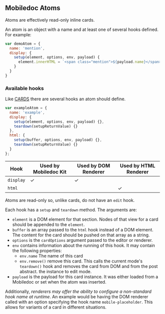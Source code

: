 ## Mobiledoc Atoms

Atoms are effectively read-only inline cards.

An atom is an object with a name and at least one of several hooks defined. For example:

```js
var demoAtom = {
  name: 'mention',
  display: {
    setup(element, options, env, payload) {
      element.innerHTML = `<span class="mention">${payload.name}</span>`;
    }
  }
}
```

### Available hooks

Like [CARDS](CARDS.md) there are several hooks an atom should define.

```js
var exampleAtom = {
  name: 'example',
  display: {
    setup(element, options, env, payload) {},
    teardown(setupReturnValue) {}
  },
  html: {
    setup(buffer, options, env, payload) {},
    teardown(setupReturnValue) {}
  }
};
```

|Hook|Used by Mobiledoc Kit|Used by DOM Renderer|Used by HTML Renderer|
|---|---|---|---|
|`display`|✓|✓||
|`html`|||✓|

Atoms are read-only so, unlike cards, do not have an `edit` hook.

Each hook has a `setup` and `teardown` method. The arguments are:

* `element` is a DOM element for that section. Nodes of that view for a card
  should be appended to the `element`.
* `buffer` is an array passed to the `html` hook instead of a DOM element.
  The content for the card should be pushed on that array as a string.
* `options` is the `cardOptions` argument passed to the editor or renderer.
* `env` contains information about the running of this hook. It may contain
  the following properties:
  * `env.name` The name of this card
  * `env.remove()` remove this card. This calls the current mode's `teardown()`
    hook and removes the card from DOM and from the post abstract.
    the instance to edit mode.
* `payload` is the payload for this card instance. It was either loaded from
  a Mobiledoc or set when the atom was inserted.

Additionally, *renderers may offer the ability to configure a non-standard
hook name at runtime*. An example would be having the DOM renderer called with
an option specifying the hook name `mobile-placeholder`. This allows for
variants of a card in different situations.

